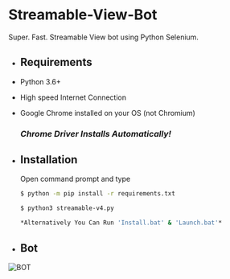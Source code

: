 # Streamable-View-Bot
Super. Fast. Streamable View bot using Python Selenium.

* ## Requirements
 * Python 3.6+
 * High speed Internet Connection
 * Google Chrome installed on your OS (not Chromium)
 
 
   ### *Chrome Driver Installs Automatically!*

* ## Installation 
 
  Open command prompt and type
  ```bash
  $ python -m pip install -r requirements.txt

  $ python3 streamable-v4.py

  *Alternatively You Can Run 'Install.bat' & 'Launch.bat'*
  ```

* ## Bot
![BOT](https://cdn.discordapp.com/attachments/861851305441361920/876226388531744818/unknown.png)
